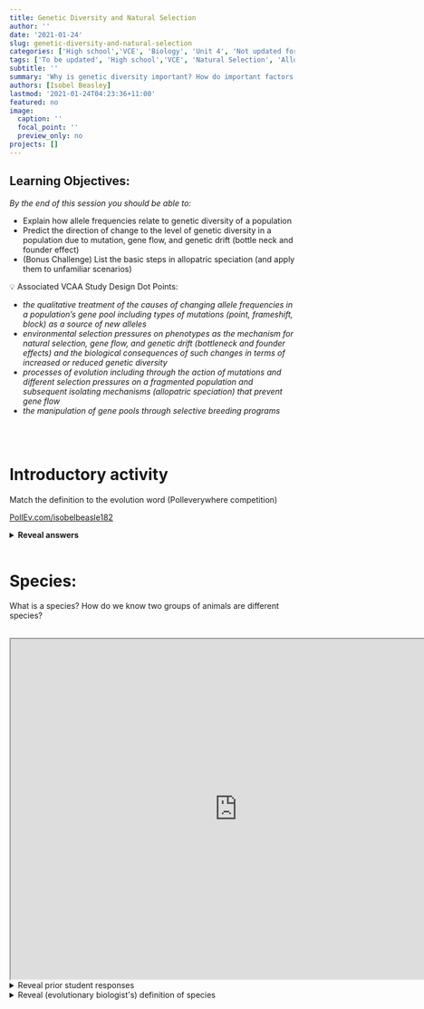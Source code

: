 ```yaml
---
title: Genetic Diversity and Natural Selection
author: ''
date: '2021-01-24'
slug: genetic-diversity-and-natural-selection
categories: ['High school','VCE', 'Biology', 'Unit 4', 'Not updated for current study design']
tags: ['To be updated', 'High school','VCE', 'Natural Selection', 'Allopatrick speciation']
subtitle: ''
summary: 'Why is genetic diversity important? How do important factors in evolution (genetic drift, gene flow, mutation, natural selection) impact genetic diversity?'
authors: [Isobel Beasley]
lastmod: '2021-01-24T04:23:36+11:00'
featured: no
image:
  caption: ''
  focal_point: ''
  preview_only: no
projects: []
---
```



## Learning Objectives:

*By the end of this session you should be able to:* 

-  Explain how allele frequencies relate to genetic diversity of a population
-  Predict the direction of change to the level of genetic diversity in a population due to mutation, gene flow, and genetic drift (bottle neck and founder effect)
- (Bonus Challenge) List the basic steps in allopatric speciation (and apply them to unfamiliar scenarios)


<aside>
💡 Associated VCAA Study Design Dot Points:               <ul> <i> 
<li> the qualitative treatment of the causes of changing allele frequencies in a population’s gene pool including types of mutations (point, frameshift, block) as a source of new alleles 
</li>
<li> 
environmental selection pressures on phenotypes as the mechanism for natural selection, gene flow, and genetic drift (bottleneck and founder effects) and the biological consequences of such changes in terms of increased or reduced genetic diversity 
</li>              
<li> 
processes of evolution including through the action of mutations and different selection pressures on a fragmented population and subsequent isolating mechanisms (allopatric speciation) that prevent gene flow 
</li>      
<li> 
the manipulation of gene pools through selective breeding programs 
</li>
</i> </ul> 

</aside>

<br>
<br> 

# Introductory activity

Match the definition to the evolution word (Polleverywhere competition)

[PollEv.com/isobelbeasle182](http://pollev.com/isobelbeasle182)



<details>
<summary> <b> Reveal answers </b> </summary>

 **Gene Pool:**

- “the complete set of alleles present in a population”

**Allele Frequency**

- Incidence or proportion of genes which have a particular allele within a population

**Genetic Diversity**

- Amount of variation within a gene pool
    - *How many different alleles?*
    - *What frequency do the alleles occur?*

</details> 
<br>

# Species:

What is a species? How do we know two groups of animals are different species?

<br>

<iframe src="https://pollev-embeds.com/free_text_polls/NI0SeXUqqrMdHLLs7bY0C/respond" width="800px" height="600px"></iframe>

<br>

<details> <summary> Reveal prior student responses </summary> 
<br>
<iframe src="https://embed.polleverywhere.com/free_text_polls/n30LWJDNU8pNanxQ33Rux?controls=none&short_poll=true" width="800px" height="600px"></iframe>
</details> 

<details> <summary> Reveal (evolutionary biologist's) definition of species </summary> 

<br> 
A category of organism (living thing) distinguishable from all other types of organisms by the fact that only if two individuals are members of the same species, do they have the potential to produce fertile, and viable offspring through sexual reproduction. 

<details>
<br>



<details> <summary> What is a population? </summary>
<br>
Organisms of a particular species, within a defined area.

</details>
<br>
<br>

### So how do we form multiple species from one original specie?


The process of forming a new species is called speciation. Speciation is complete when sufficient  genetic differences accumulate between populations of an original species, such that these populations are no longer capable of reproducing with each other produce fertile offspring even if they could physically meet. 

How do two or more populations of the same species get to be genetically diverged (different)? 

(One way) 

1. Isolation 
2. Natural selection + Mutation
3. Lots of time / generations

... this process is called allopatrick speciation
<br> 
<br>

### Allopatric Speciation stages:

- Two populations are divided by geographic barrier with no gene flow/migration between them
- Each group experiences different selection pressures and different mutations accumulate, which allow differences in allele frequencies to develop
- Over time, the populations, if reintroduced, would be unable to produce viable fertile offspring together

<br>

# Natural selection 

## Stages:

1. Heritable VARIATION:
    
    There must be genetic variation within a population which causes phenotypic variation
    
2. Struggle to Survive:
    
     Not all members of a population will survive long enough to reproduce.
    
3.  HEREDITY and differential reproduction:
    
    Individuals with phenotypes better equipped to suit their environment/selection pressures will be more likely to survive and reproduce. These genes will be inherited by their offspring.
    
4. Change to population (genotypic / phenotypic) 
    
    Over time the more successful phenotypic trait will become more common in the population (change in allele frequency)

<br>

# Today's TL;DR

- Genetic diversity helps populations deal with changing environmental pressures (often called selective agents)
- Genetic drift (the bottleneck effect, the founder effect), natural selection all typically reduce genetic diversity
- Mutations and gene flow typically increase genetic diversity
- Point mutations are single nucleotide changes to a DNA sequence, block mutations are larger changes in to a whole segment of DNA
- In allopatric speciation there are 3 big stages:  geographic isolation, mutation and natural selection, and reintroduction

<br>

# Extra Resources

## Douchy's VCE Biology Podcast

<iframe style="border-radius:12px" src="https://open.spotify.com/embed/episode/1XYbds46rhnDp6yrUCjeHq?utm_source=generator" width="100%" height="352" frameBorder="0" allowfullscreen="" allow="autoplay; clipboard-write; encrypted-media; fullscreen; picture-in-picture" loading="lazy"></iframe>
